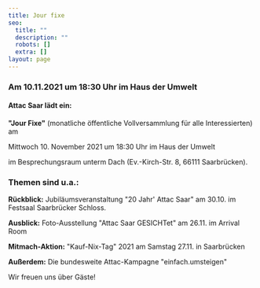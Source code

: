 ```yaml
---
title: Jour fixe
seo:
  title: ""
  description: ""
  robots: []
  extra: []
layout: page
---
```


### Am 10.11.2021 um 18:30 Uhr im Haus der Umwelt

#### Attac Saar lädt ein:

**"Jour Fixe"** (monatliche öffentliche Vollversammlung für alle Interessierten) am

Mittwoch 10. November 2021 um 18:30 Uhr im Haus der Umwelt

im Besprechungsraum unterm Dach (Ev.-Kirch-Str. 8, 66111 Saarbrücken).

### Themen sind u.a.:

**Rückblick:** Jubiläumsveranstaltung "20 Jahr' Attac Saar" am 30.10. im Festsaal Saarbrücker Schloss.

**Ausblick:** Foto-Ausstellung "Attac Saar GESICHTet" am 26.11. im Arrival Room

**Mitmach-Aktion:** "Kauf-Nix-Tag" 2021 am Samstag 27.11. in Saarbrücken

**Außerdem:** Die bundesweite Attac-Kampagne "einfach.umsteigen"

Wir freuen uns über Gäste!
